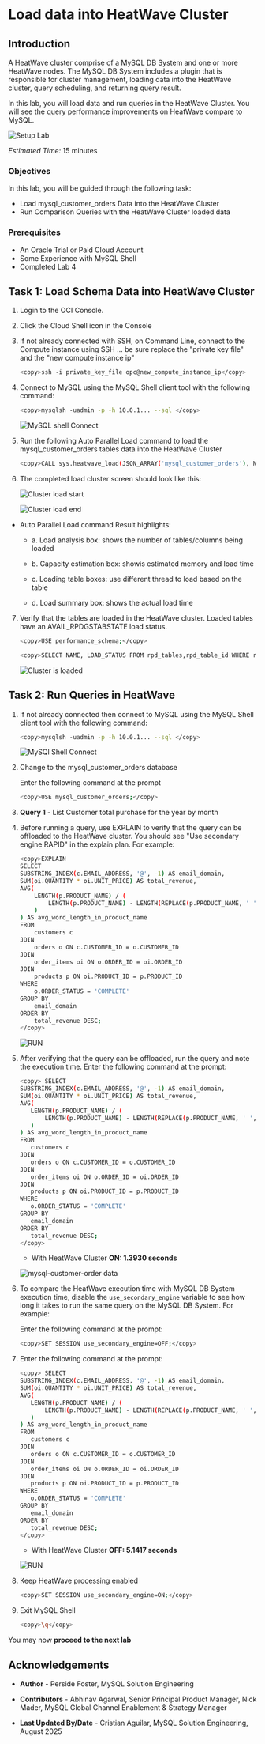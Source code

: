 # Load data into HeatWave Cluster

## Introduction

A HeatWave cluster comprise of a MySQL DB System and one or more HeatWave nodes. The MySQL DB System  includes a plugin that is responsible for cluster management, loading data into the HeatWave cluster, query scheduling, and returning query result.

In this lab, you will load data and run queries in the HeatWave Cluster. You will see the query performance improvements on HeatWave compare to MySQL.

![Setup Lab](./images/heatwave-lab-setup.png "heatwave lab setup ")

_Estimated Time:_ 15 minutes

### Objectives

In this lab, you will be guided through the following task:

- Load mysql\_customer\_orders Data into the HeatWave Cluster
- Run Comparison Queries  with the HeatWave Cluster loaded data

### Prerequisites

- An Oracle Trial or Paid Cloud Account
- Some Experience with MySQL Shell
- Completed Lab 4

## Task 1: Load Schema Data into HeatWave Cluster

1. Login to the OCI Console.
2. Click the Cloud Shell icon in the Console
3. If not already connected with SSH, on Command Line, connect to the Compute instance using SSH ... be sure replace the  "private key file"  and the "new compute instance ip"

     ```bash
    <copy>ssh -i private_key_file opc@new_compute_instance_ip</copy>
     ```

4. Connect to MySQL using the MySQL Shell client tool with the following command:

    ```bash
    <copy>mysqlsh -uadmin -p -h 10.0.1... --sql </copy>
    ```

    ![MySQL shell Connect](./images/mysql-shell-login.png " mysql shell login")

5. Run the following Auto Parallel Load command to load the  mysql\_customer\_orders tables data into the HeatWave Cluster

    ```bash
    <copy>CALL sys.heatwave_load(JSON_ARRAY('mysql_customer_orders'), NULL);</copy>
    ```

6. The completed load cluster screen should look like this:

    ![Cluster load start](./images/load-cluster-begin.png "load cluster begin")

    ![Cluster load end](./images/load-cluster-end.png "load cluster end")

- Auto Parallel Load command Result highlights:

    - a. Load analysis box: shows the number of tables/columns being loaded

    - b. Capacity estimation box: showis estimated memory and load time

    - c. Loading table boxes: use different thread to load based on the table

    - d. Load summary box: shows the actual load time

7. Verify that the tables are loaded in the HeatWave cluster. Loaded tables have an AVAIL_RPDGSTABSTATE load status.

    ```bash
    <copy>USE performance_schema;</copy>
    ```

    ```bash
    <copy>SELECT NAME, LOAD_STATUS FROM rpd_tables,rpd_table_id WHERE rpd_tables.ID = rpd_table_id.ID;</copy>
    ```

    ![Cluster is loaded](./images/heatwave-loaded-data.png "heatwave loaded data")

## Task 2: Run Queries in HeatWave

1. If not already connected then connect to MySQL using the MySQL Shell client tool with the following command:

    ```bash
    <copy>mysqlsh -uadmin -p -h 10.0.1... --sql </copy>
    ```

    ![MySQl Shell Connect](./images/mysql-shell-login.png " mysql shell login")

2. Change to the mysql\_customer\_orders database

    Enter the following command at the prompt

    ```bash
    <copy>USE mysql_customer_orders;</copy>
    ```

3. **Query 1** - List Customer total purchase for the year by month

4. Before running a query, use EXPLAIN to verify that the query can be offloaded to the HeatWave cluster. You should see "Use secondary engine RAPID" in the explain plan. For example:

    ```bash
    <copy>EXPLAIN  
    SELECT
    SUBSTRING_INDEX(c.EMAIL_ADDRESS, '@', -1) AS email_domain,
    SUM(oi.QUANTITY * oi.UNIT_PRICE) AS total_revenue,
    AVG(
        LENGTH(p.PRODUCT_NAME) / (
            LENGTH(p.PRODUCT_NAME) - LENGTH(REPLACE(p.PRODUCT_NAME, ' ', '')) + 1
        )
    ) AS avg_word_length_in_product_name
    FROM
        customers c
    JOIN
        orders o ON c.CUSTOMER_ID = o.CUSTOMER_ID
    JOIN
        order_items oi ON o.ORDER_ID = oi.ORDER_ID
    JOIN
        products p ON oi.PRODUCT_ID = p.PRODUCT_ID
    WHERE
        o.ORDER_STATUS = 'COMPLETE'
    GROUP BY
        email_domain
    ORDER BY
        total_revenue DESC;
    </copy>
    ```

    ![RUN](./images/mysql-customer-order-explain.png "mysql customer order explain")

5. After verifying that the query can be offloaded, run the query and note the execution time. Enter the following command at the prompt:

     ```bash
    <copy> SELECT
    SUBSTRING_INDEX(c.EMAIL_ADDRESS, '@', -1) AS email_domain,
    SUM(oi.QUANTITY * oi.UNIT_PRICE) AS total_revenue,
    AVG(
        LENGTH(p.PRODUCT_NAME) / (
            LENGTH(p.PRODUCT_NAME) - LENGTH(REPLACE(p.PRODUCT_NAME, ' ', '')) + 1
        )
    ) AS avg_word_length_in_product_name
    FROM
        customers c
    JOIN
        orders o ON c.CUSTOMER_ID = o.CUSTOMER_ID
    JOIN
        order_items oi ON o.ORDER_ID = oi.ORDER_ID
    JOIN
        products p ON oi.PRODUCT_ID = p.PRODUCT_ID
    WHERE
        o.ORDER_STATUS = 'COMPLETE'
    GROUP BY
        email_domain
    ORDER BY
        total_revenue DESC;
    </copy>
    ```

    - With HeatWave Cluster **ON: 1.3930 seconds**

    ![mysql-customer-order data](./images/mysql-customer-order.png "mysql customer order ")

6. To compare the HeatWave execution time with MySQL DB System execution time, disable the `use_secondary_engine` variable to see how long it takes to run the same query on the MySQL DB System. For example:

    Enter the following command at the prompt:

     ```bash
    <copy>SET SESSION use_secondary_engine=OFF;</copy>
    ```

7. Enter the following command at the prompt:

     ```bash
    <copy> SELECT
    SUBSTRING_INDEX(c.EMAIL_ADDRESS, '@', -1) AS email_domain,
    SUM(oi.QUANTITY * oi.UNIT_PRICE) AS total_revenue,
    AVG(
        LENGTH(p.PRODUCT_NAME) / (
            LENGTH(p.PRODUCT_NAME) - LENGTH(REPLACE(p.PRODUCT_NAME, ' ', '')) + 1
        )
    ) AS avg_word_length_in_product_name
    FROM
        customers c
    JOIN
        orders o ON c.CUSTOMER_ID = o.CUSTOMER_ID
    JOIN
        order_items oi ON o.ORDER_ID = oi.ORDER_ID
    JOIN
        products p ON oi.PRODUCT_ID = p.PRODUCT_ID
    WHERE
        o.ORDER_STATUS = 'COMPLETE'
    GROUP BY
        email_domain
    ORDER BY
        total_revenue DESC;
    </copy>
    ```

    - With HeatWave Cluster **OFF: 5.1417 seconds**

    ![RUN](./images/mysql-customer-order-nocluster.png "mysql customer order")

8. Keep HeatWave processing enabled

    ```bash
    <copy>SET SESSION use_secondary_engine=ON;</copy>
    ```

9. Exit MySQL Shell

      ```bash
      <copy>\q</copy>
      ```

You may now **proceed to the next lab**

## Acknowledgements

- **Author** - Perside Foster, MySQL Solution Engineering

- **Contributors** - Abhinav Agarwal, Senior Principal Product Manager, Nick Mader, MySQL Global Channel Enablement & Strategy Manager
- **Last Updated By/Date** - Cristian Aguilar, MySQL Solution Engineering, August 2025